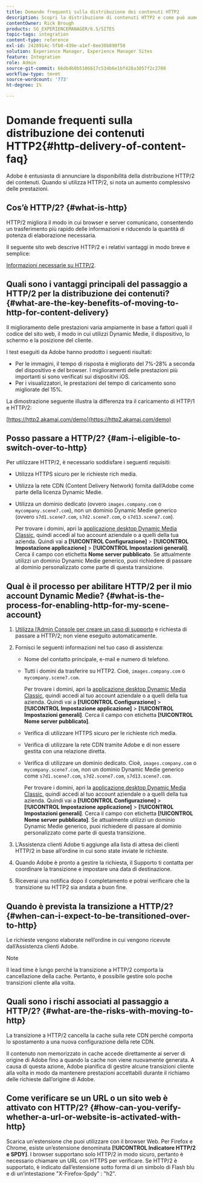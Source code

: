 ```yaml
---
title: Domande frequenti sulla distribuzione dei contenuti HTTP2
description: Scopri la distribuzione di contenuti HTTP2 e come può aumentare le prestazioni complessive dei contenuti web.
contentOwner: Rick Brough
products: SG_EXPERIENCEMANAGER/6.5/SITES
topic-tags: integration
content-type: reference
exl-id: 2428914c-5fb0-439e-a1ef-8ee30b890f58
solution: Experience Manager, Experience Manager Sites
feature: Integration
role: Admin
source-git-commit: 66db4b0b5106617c534b6e1bf428a3057f2c2708
workflow-type: tm+mt
source-wordcount: '773'
ht-degree: 1%

---
```


# Domande frequenti sulla distribuzione dei contenuti HTTP2{#http-delivery-of-content-faq}

Adobe è entusiasta di annunciare la disponibilità della distribuzione HTTP/2 dei contenuti. Quando si utilizza HTTP/2, si nota un aumento complessivo delle prestazioni.

## Cos’è HTTP/2? {#what-is-http}

HTTP/2 migliora il modo in cui browser e server comunicano, consentendo un trasferimento più rapido delle informazioni e riducendo la quantità di potenza di elaborazione necessaria.

Il seguente sito web descrive HTTP/2 e i relativi vantaggi in modo breve e semplice:

[Informazioni necessarie su HTTP/2](https://www.engadget.com/2015-02-24-what-you-need-to-know-about-http-2.html).

## Quali sono i vantaggi principali del passaggio a HTTP/2 per la distribuzione dei contenuti? {#what-are-the-key-benefits-of-moving-to-http-for-content-delivery}

Il miglioramento delle prestazioni varia ampiamente in base a fattori quali il codice del sito web, il modo in cui utilizzi Dynamic Medie, il dispositivo, lo schermo e la posizione del cliente.

I test eseguiti da Adobe hanno prodotto i seguenti risultati:

* Per le immagini, il tempo di risposta è migliorato del 7%-28% a seconda del dispositivo e del browser. I miglioramenti delle prestazioni più importanti si sono verificati sui dispositivi iOS.
* Per i visualizzatori, le prestazioni del tempo di caricamento sono migliorate del 15%.

La dimostrazione seguente illustra la differenza tra il caricamento di HTTP/1 e HTTP/2:

[https://http2.akamai.com/demo](https://http2.akamai.com/demo)

## Posso passare a HTTP/2? {#am-i-eligible-to-switch-over-to-http}

Per utilizzare HTTP/2, è necessario soddisfare i seguenti requisiti:

* Utilizza HTTPS sicuro per le richieste rich media.
* Utilizza la rete CDN (Content Delivery Network) fornita dall’Adobe come parte della licenza Dynamic Medie.
* Utilizza un dominio dedicato (ovvero `images.company.com` o `mycompany.scene7.com`), non un dominio Dynamic Medie generico (ovvero `s7d1.scene7.com`, `s7d2.scene7.com`, o `s7d13.scene7.com`).

  Per trovare i domini, apri la [applicazione desktop Dynamic Media Classic](https://experienceleague.adobe.com/docs/dynamic-media-classic/using/getting-started/signing-out.html#getting-started), quindi accedi al tuo account aziendale o a quelli della tua azienda. Quindi vai a **[!UICONTROL Configurazione]** > **[!UICONTROL Impostazione applicazione]** > **[!UICONTROL Impostazioni generali]**. Cerca il campo con etichetta **Nome server pubblicato**. Se attualmente utilizzi un dominio Dynamic Medie generico, puoi richiedere di passare al dominio personalizzato come parte di questa transizione.

## Qual è il processo per abilitare HTTP/2 per il mio account Dynamic Medie? {#what-is-the-process-for-enabling-http-for-my-scene-account}

1. [Utilizza l’Admin Console per creare un caso di supporto](https://helpx.adobe.com/enterprise/using/support-for-experience-cloud.html?lang=it) e richiesta di passare a HTTP/2; non viene eseguito automaticamente.
1. Fornisci le seguenti informazioni nel tuo caso di assistenza:

   * Nome del contatto principale, e-mail e numero di telefono.
   * Tutti i domini da trasferire su HTTP2. Cioè, `images.company.com` o `mycompany.scene7.com`.

     Per trovare i domini, apri la [applicazione desktop Dynamic Media Classic](https://experienceleague.adobe.com/docs/dynamic-media-classic/using/getting-started/signing-out.html#getting-started), quindi accedi al tuo account aziendale o a quelli della tua azienda. Quindi vai a **[!UICONTROL Configurazione]** > **[!UICONTROL Impostazione applicazione]** > **[!UICONTROL Impostazioni generali]**. Cerca il campo con etichetta **[!UICONTROL Nome server pubblicato]**.

   * Verifica di utilizzare HTTPS sicuro per le richieste rich media.
   * Verifica di utilizzare la rete CDN tramite Adobe e di non essere gestita con una relazione diretta.
   * Verifica di utilizzare un dominio dedicato. Cioè, `images.company.com` o `mycompany.scene7.com`, non un dominio Dynamic Medie generico come `s7d1.scene7.com`, `s7d2.scene7.com`, `s7d13.scene7.com`.

     Per trovare i domini, apri la [applicazione desktop Dynamic Media Classic](https://experienceleague.adobe.com/docs/dynamic-media-classic/using/getting-started/signing-out.html#getting-started), quindi accedi al tuo account aziendale o a quelli della tua azienda. Quindi vai a **[!UICONTROL Configurazione]** > **[!UICONTROL Impostazione applicazione]** > **[!UICONTROL Impostazioni generali]**. Cerca il campo con etichetta **[!UICONTROL Nome server pubblicato]**. Se attualmente utilizzi un dominio Dynamic Medie generico, puoi richiedere di passare al dominio personalizzato come parte di questa transizione.

1. L’Assistenza clienti Adobe ti aggiunge alla lista di attesa dei clienti HTTP/2 in base all’ordine in cui sono state inviate le richieste.
1. Quando Adobe è pronto a gestire la richiesta, il Supporto ti contatta per coordinare la transizione e impostare una data di destinazione.
1. Riceverai una notifica dopo il completamento e potrai verificare che la transizione su HTTP2 sia andata a buon fine.

## Quando è prevista la transizione a HTTP/2? {#when-can-i-expect-to-be-transitioned-over-to-http}

Le richieste vengono elaborate nell’ordine in cui vengono ricevute dall’Assistenza clienti Adobe.

>[!NOTE]
>
>Il lead time è lungo perché la transizione a HTTP/2 comporta la cancellazione della cache. Pertanto, è possibile gestire solo poche transizioni cliente alla volta.

## Quali sono i rischi associati al passaggio a HTTP/2? {#what-are-the-risks-with-moving-to-http}

La transizione a HTTP/2 cancella la cache sulla rete CDN perché comporta lo spostamento a una nuova configurazione della rete CDN.

Il contenuto non memorizzato in cache accede direttamente ai server di origine di Adobe fino a quando la cache non viene nuovamente generata. A causa di questa azione, Adobe pianifica di gestire alcune transizioni cliente alla volta in modo da mantenere prestazioni accettabili durante il richiamo delle richieste dall’origine di Adobe.

## Come verificare se un URL o un sito web è attivato con HTTP/2? {#how-can-you-verify-whether-a-url-or-website-is-activated-with-http}

Scarica un&#39;estensione che puoi utilizzare con il browser Web. Per Firefox e Chrome, esiste un’estensione denominata **[!UICONTROL Indicatore HTTP/2 e SPDY]**. I browser supportano solo HTTP/2 in modo sicuro, pertanto è necessario chiamare un URL con HTTPS per verificare. Se HTTP/2 è supportato, è indicato dall’estensione sotto forma di un simbolo di Flash blu e di un’intestazione &quot;X-Firefox-Spdy&quot; : &quot;h2&quot;.
